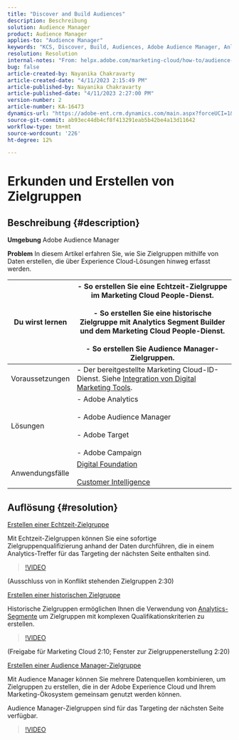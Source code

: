 ```yaml
---
title: "Discover and Build Audiences"
description: Beschreibung
solution: Audience Manager
product: Audience Manager
applies-to: "Audience Manager"
keywords: "KCS, Discover, Build, Audiences, Adobe Audience Manager, Anleitung"
resolution: Resolution
internal-notes: "From: helpx.adobe.com/marketing-cloud/how-to/audience-discovery.html"
bug: false
article-created-by: Nayanika Chakravarty
article-created-date: "4/11/2023 2:15:49 PM"
article-published-by: Nayanika Chakravarty
article-published-date: "4/11/2023 2:27:00 PM"
version-number: 2
article-number: KA-16473
dynamics-url: "https://adobe-ent.crm.dynamics.com/main.aspx?forceUCI=1&pagetype=entityrecord&etn=knowledgearticle&id=86a97157-73d8-ed11-a7c7-6045bd006a22"
source-git-commit: ab93ec44db4cf8f413291eab5b42be4a13d11642
workflow-type: tm+mt
source-wordcount: '226'
ht-degree: 12%

---
```


# Erkunden und Erstellen von Zielgruppen

## Beschreibung {#description}


<b>Umgebung</b>
Adobe Audience Manager

<b>Problem</b>
In diesem Artikel erfahren Sie, wie Sie Zielgruppen mithilfe von Daten erstellen, die über Experience Cloud-Lösungen hinweg erfasst werden.


| Du wirst lernen | - So erstellen Sie eine Echtzeit-Zielgruppe im Marketing Cloud People-Dienst.<br><br>- So erstellen Sie eine historische Zielgruppe mit Analytics Segment Builder und dem Marketing Cloud People-Dienst.<br><br>- So erstellen Sie Audience Manager-Zielgruppen. |
| --- | --- |
| Voraussetzungen | - Der bereitgestellte Marketing Cloud-ID-Dienst. Siehe [Integration von Digital Marketing Tools](https://experienceleague.adobe.com/docs/experience-manager-learn/sites/integrations/experience-platform-data-collection-tags/overview.html). |
| Lösungen | - Adobe Analytics<br><br>- Adobe Audience Manager<br><br>- Adobe Target<br><br>- Adobe Campaign |
| Anwendungsfälle | [Digital Foundation](https://helpx.adobe.com/marketing-cloud/how-to/digital-foundation.html)<br><br>[Customer Intelligence](https://experienceleague.adobe.com/docs/experience-platform/profile/ui/user-guide.html?lang=de) |





## Auflösung {#resolution}


<u>Erstellen einer Echtzeit-Zielgruppe</u>

Mit Echtzeit-Zielgruppen können Sie eine sofortige Zielgruppenqualifizierung anhand der Daten durchführen, die in einem Analytics-Treffer für das Targeting der nächsten Seite enthalten sind.




>[!VIDEO](https://video.tv.adobe.com/v/17804t1/)



(Ausschluss von in Konflikt stehenden Zielgruppen 2:30)



<u>Erstellen einer historischen Zielgruppe</u>

Historische Zielgruppen ermöglichen Ihnen die Verwendung von [Analytics-Segmente](https://experienceleague.adobe.com/docs/analytics/components/segmentation/seg-home.html?lang=de) um Zielgruppen mit komplexen Qualifikationskriterien zu erstellen.




>[!VIDEO](https://video.tv.adobe.com/v/17805/)



(Freigabe für Marketing Cloud 2:10; Fenster zur Zielgruppenerstellung 2:20)

<u>Erstellen einer Audience Manager-Zielgruppe</u>

Mit Audience Manager können Sie mehrere Datenquellen kombinieren, um Zielgruppen zu erstellen, die in der Adobe Experience Cloud und Ihrem Marketing-Ökosystem gemeinsam genutzt werden können.

Audience Manager-Zielgruppen sind für das Targeting der nächsten Seite verfügbar.




>[!VIDEO](https://video.tv.adobe.com/v/18113t1/)


